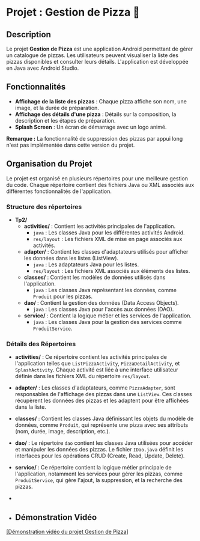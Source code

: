 # Projet : Gestion de Pizza 🍕

## Description

Le projet **Gestion de Pizza** est une application Android permettant de gérer un catalogue de pizzas. Les utilisateurs peuvent visualiser la liste des pizzas disponibles et consulter leurs détails. L'application est développée en Java avec Android Studio.

## Fonctionnalités

- **Affichage de la liste des pizzas** : Chaque pizza affiche son nom, une image, et la durée de préparation.
- **Affichage des détails d'une pizza** : Détails sur la composition, la description et les étapes de préparation.
- **Splash Screen** : Un écran de démarrage avec un logo animé.

**Remarque :** La fonctionnalité de suppression des pizzas par appui long n'est pas implémentée dans cette version du projet.

## Organisation du Projet

Le projet est organisé en plusieurs répertoires pour une meilleure gestion du code. Chaque répertoire contient des fichiers Java ou XML associés aux différentes fonctionnalités de l'application.

### Structure des répertoires

- **Tp2/**
  - **activities/** : Contient les activités principales de l'application.
    - `java` : Les classes Java pour les différentes activités Android.
    - `res/layout` : Les fichiers XML de mise en page associés aux activités.
  - **adapter/** : Contient les classes d'adaptateurs utilisés pour afficher les données dans les listes (ListView).
    - `java` : Les adaptateurs Java pour les listes.
    - `res/layout` : Les fichiers XML associés aux éléments des listes.
  - **classes/** : Contient les modèles de données utilisés dans l'application.
    - `java` : Les classes Java représentant les données, comme `Produit` pour les pizzas.
  - **dao/** : Contient la gestion des données (Data Access Objects).
    - `java` : Les classes Java pour l'accès aux données (DAO).
  - **service/** : Contient la logique métier et les services de l'application.
    - `java` : Les classes Java pour la gestion des services comme `ProduitService`.

### Détails des Répertoires

- **activities/** : Ce répertoire contient les activités principales de l'application telles que `ListPizzaActivity`, `PizzaDetailActivity`, et `SplashActivity`. Chaque activité est liée à une interface utilisateur définie dans les fichiers XML du répertoire `res/layout`.

- **adapter/** : Les classes d'adaptateurs, comme `PizzaAdapter`, sont responsables de l'affichage des pizzas dans une `ListView`. Ces classes récupèrent les données des pizzas et les adaptent pour être affichées dans la liste.

- **classes/** : Contient les classes Java définissant les objets du modèle de données, comme `Produit`, qui représente une pizza avec ses attributs (nom, durée, image, description, etc.).

- **dao/** : Le répertoire `dao` contient les classes Java utilisées pour accéder et manipuler les données des pizzas. Le fichier `IDao.java` définit les interfaces pour les opérations CRUD (Create, Read, Update, Delete).

- **service/** : Ce répertoire contient la logique métier principale de l'application, notamment les services pour gérer les pizzas, comme `ProduitService`, qui gère l'ajout, la suppression, et la recherche des pizzas.

- 
- ## Démonstration Vidéo

[[Démonstration vidéo du projet Gestion de Pizza]](https://www.youtube.com/watch?v=ID_DE_LA_VIDEO)


